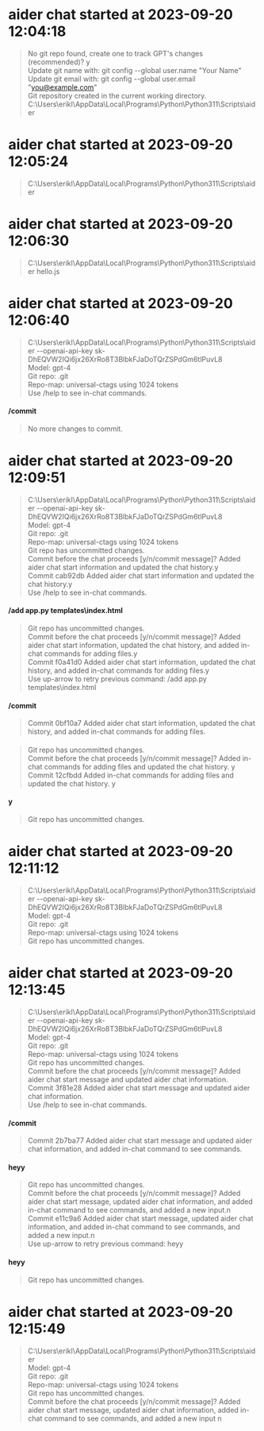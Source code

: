 
# aider chat started at 2023-09-20 12:04:18

> No git repo found, create one to track GPT's changes (recommended)? y  
> Update git name with: git config --global user.name "Your Name"  
> Update git email with: git config --global user.email "you@example.com"  
> Git repository created in the current working directory.  
> C:\Users\erikl\AppData\Local\Programs\Python\Python311\Scripts\aider  

# aider chat started at 2023-09-20 12:05:24

> C:\Users\erikl\AppData\Local\Programs\Python\Python311\Scripts\aider  

# aider chat started at 2023-09-20 12:06:30

> C:\Users\erikl\AppData\Local\Programs\Python\Python311\Scripts\aider hello.js  

# aider chat started at 2023-09-20 12:06:40

> C:\Users\erikl\AppData\Local\Programs\Python\Python311\Scripts\aider --openai-api-key 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  
> Model: gpt-4  
> Git repo: .git  
> Repo-map: universal-ctags using 1024 tokens  
> Use /help to see in-chat commands.  

#### <blank>  

#### /commit  
> No more changes to commit.  

# aider chat started at 2023-09-20 12:09:51

> C:\Users\erikl\AppData\Local\Programs\Python\Python311\Scripts\aider --openai-api-key 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  
> Model: gpt-4  
> Git repo: .git  
> Repo-map: universal-ctags using 1024 tokens  
> Git repo has uncommitted changes.  
> Commit before the chat proceeds [y/n/commit message]? Added aider chat start information and updated the chat history.y  
> Commit cab92db Added aider chat start information and updated the chat history.y  
> Use /help to see in-chat commands.  

#### /add app.py templates\index.html  
> Git repo has uncommitted changes.  
> Commit before the chat proceeds [y/n/commit message]? Added aider chat start information, updated the chat history, and added in-chat commands for adding files.y  
> Commit f0a41d0 Added aider chat start information, updated the chat history, and added in-chat commands for adding files.y  
> Use up-arrow to retry previous command: /add app.py templates\index.html  

#### /commit  
> Commit 0bf10a7 Added aider chat start information, updated the chat history, and added in-chat commands for adding files.  

#### <blank>  
> Git repo has uncommitted changes.  
> Commit before the chat proceeds [y/n/commit message]? Added in-chat commands for adding files and updated the chat history. y  
> Commit 12cfbdd Added in-chat commands for adding files and updated the chat history. y  

#### y  
> Git repo has uncommitted changes.  

# aider chat started at 2023-09-20 12:11:12

> C:\Users\erikl\AppData\Local\Programs\Python\Python311\Scripts\aider --openai-api-key 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  
> Model: gpt-4  
> Git repo: .git  
> Repo-map: universal-ctags using 1024 tokens  
> Git repo has uncommitted changes.  

# aider chat started at 2023-09-20 12:13:45

> C:\Users\erikl\AppData\Local\Programs\Python\Python311\Scripts\aider --openai-api-key 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  
> Model: gpt-4  
> Git repo: .git  
> Repo-map: universal-ctags using 1024 tokens  
> Git repo has uncommitted changes.  
> Commit before the chat proceeds [y/n/commit message]? Added aider chat start message and updated aider chat information.  
> Commit 3f81e28 Added aider chat start message and updated aider chat information.  
> Use /help to see in-chat commands.  

#### /commit  
> Commit 2b7ba77 Added aider chat start message and updated aider chat information, and added in-chat command to see commands.  

#### heyy  
> Git repo has uncommitted changes.  
> Commit before the chat proceeds [y/n/commit message]? Added aider chat start message, updated aider chat information, and added in-chat command to see commands, and added a new input.n  
> Commit e11c9a6 Added aider chat start message, updated aider chat information, and added in-chat command to see commands, and added a new input.n  
> Use up-arrow to retry previous command: heyy  

#### heyy  
> Git repo has uncommitted changes.  

# aider chat started at 2023-09-20 12:15:49

> C:\Users\erikl\AppData\Local\Programs\Python\Python311\Scripts\aider  
> Model: gpt-4  
> Git repo: .git  
> Repo-map: universal-ctags using 1024 tokens  
> Git repo has uncommitted changes.  
> Commit before the chat proceeds [y/n/commit message]? Added aider chat start message, updated aider chat information, added in-chat command to see commands, and added a new input n  
